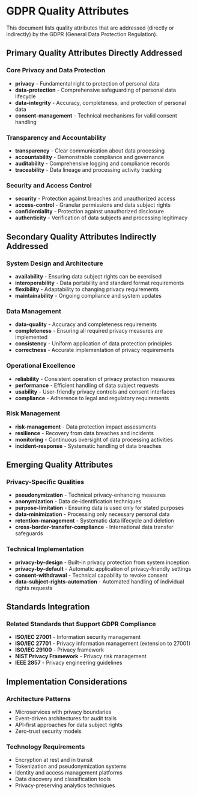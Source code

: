 # GDPR Quality Attributes

This document lists quality attributes that are addressed (directly or indirectly) by the GDPR (General Data Protection Regulation).

## Primary Quality Attributes Directly Addressed

### Core Privacy and Data Protection
- **privacy** - Fundamental right to protection of personal data
- **data-protection** - Comprehensive safeguarding of personal data lifecycle
- **data-integrity** - Accuracy, completeness, and protection of personal data
- **consent-management** - Technical mechanisms for valid consent handling

### Transparency and Accountability
- **transparency** - Clear communication about data processing
- **accountability** - Demonstrable compliance and governance
- **auditability** - Comprehensive logging and compliance records
- **traceability** - Data lineage and processing activity tracking

### Security and Access Control
- **security** - Protection against breaches and unauthorized access
- **access-control** - Granular permissions and data subject rights
- **confidentiality** - Protection against unauthorized disclosure
- **authenticity** - Verification of data subjects and processing legitimacy

## Secondary Quality Attributes Indirectly Addressed

### System Design and Architecture
- **availability** - Ensuring data subject rights can be exercised
- **interoperability** - Data portability and standard format requirements
- **flexibility** - Adaptability to changing privacy requirements
- **maintainability** - Ongoing compliance and system updates

### Data Management
- **data-quality** - Accuracy and completeness requirements
- **completeness** - Ensuring all required privacy measures are implemented
- **consistency** - Uniform application of data protection principles
- **correctness** - Accurate implementation of privacy requirements

### Operational Excellence
- **reliability** - Consistent operation of privacy protection measures
- **performance** - Efficient handling of data subject requests
- **usability** - User-friendly privacy controls and consent interfaces
- **compliance** - Adherence to legal and regulatory requirements

### Risk Management
- **risk-management** - Data protection impact assessments
- **resilience** - Recovery from data breaches and incidents
- **monitoring** - Continuous oversight of data processing activities
- **incident-response** - Systematic handling of data breaches

## Emerging Quality Attributes

### Privacy-Specific Qualities
- **pseudonymization** - Technical privacy-enhancing measures
- **anonymization** - Data de-identification techniques  
- **purpose-limitation** - Ensuring data is used only for stated purposes
- **data-minimization** - Processing only necessary personal data
- **retention-management** - Systematic data lifecycle and deletion
- **cross-border-transfer-compliance** - International data transfer safeguards

### Technical Implementation
- **privacy-by-design** - Built-in privacy protection from system inception
- **privacy-by-default** - Automatic application of privacy-friendly settings
- **consent-withdrawal** - Technical capability to revoke consent
- **data-subject-rights-automation** - Automated handling of individual rights requests

## Standards Integration

### Related Standards that Support GDPR Compliance
- **ISO/IEC 27001** - Information security management
- **ISO/IEC 27701** - Privacy information management (extension to 27001)
- **ISO/IEC 29100** - Privacy framework
- **NIST Privacy Framework** - Privacy risk management
- **IEEE 2857** - Privacy engineering guidelines

## Implementation Considerations

### Architecture Patterns
- Microservices with privacy boundaries
- Event-driven architectures for audit trails
- API-first approaches for data subject rights
- Zero-trust security models

### Technology Requirements
- Encryption at rest and in transit
- Tokenization and pseudonymization systems
- Identity and access management platforms
- Data discovery and classification tools
- Privacy-preserving analytics techniques